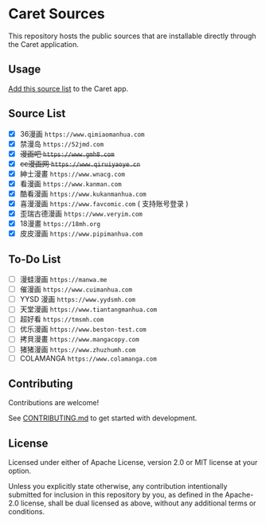 # Caret Sources
This repository hosts the public sources that are installable directly through the Caret application.

## Usage
[Add this source list](https://caret.uvov.com/add-source-list/?url=https://raw.githubusercontent.com/AppleManga/zh-sources/gh-pages/) to the Caret app.

## Source List

- [x] 36漫画 `https://www.qimiaomanhua.com`
- [x] 禁漫岛 `https://52jmd.com`
- [x] ~~漫画吧 `https://www.gmh8.com`~~
- [x] ~~cc漫画网 `https://www.qiruiyaoye.cn`~~
- [x] 紳士漫畫 `https://www.wnacg.com`
- [x] 看漫画 `https://www.kanman.com`
- [x] 酷看漫画 `https://www.kukanmanhua.com`
- [x] 喜漫漫画 `https://www.favcomic.com` ( 支持账号登录 )
- [x] 歪瑞古德漫画 `https://www.veryim.com`
- [x] 18漫畫 `https://18mh.org`
- [x] 皮皮漫画 `https://www.pipimanhua.com`

## To-Do List

- [ ] 漫蛙漫画 `https://manwa.me`
- [ ] 催漫画 `https://www.cuimanhua.com`
- [ ] YYSD 漫画 `https://www.yydsmh.com`
- [ ] 天堂漫画 `https://www.tiantangmanhua.com`
- [ ] 超好看 `https://tmsmh.com`
- [ ] 优乐漫画 `https://www.beston-test.com`
- [ ] 拷貝漫畫 `https://www.mangacopy.com`
- [ ] 猪猪漫画 `https://www.zhuzhumh.com`
- [ ] COLAMANGA `https://www.colamanga.com`

## Contributing
Contributions are welcome!

See [CONTRIBUTING.md](./.github/CONTRIBUTING.md) to get started with development.

## License
Licensed under either of Apache License, version 2.0 or MIT license at your option.

Unless you explicitly state otherwise, any contribution intentionally submitted for inclusion in this repository by you, as defined in the Apache-2.0 license, shall be dual licensed as above, without any additional terms or conditions.

